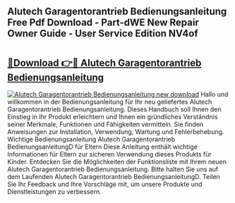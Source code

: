 ## Alutech Garagentorantrieb Bedienungsanleitung Free Pdf Download - Part-dWE New Repair Owner Guide - User Service Edition NV4of

# <h2><a href="http://df08kww.blite.top/?on=Alutech+Garagentorantrieb+Bedienungsanleitung">🔗Download 👉🔴 Alutech Garagentorantrieb Bedienungsanleitung</a></h2>

[![Alutech Garagentorantrieb Bedienungsanleitung new download](https://i.imgur.com/lujVjoI.png)](http://df08kww.blite.top/?on=Alutech+Garagentorantrieb+Bedienungsanleitung)
Hallo und willkommen in der Bedienungsanleitung für Ihr neu geliefertes Alutech Garagentorantrieb Bedienungsanleitung. Dieses Handbuch soll Ihnen den Einstieg in Ihr Produkt erleichtern und Ihnen ein gründliches Verständnis seiner Merkmale, Funktionen und Fähigkeiten vermitteln. Sie finden Anweisungen zur Installation, Verwendung, Wartung und Fehlerbehebung. Wichtige Bedienungsanleitung Alutech Garagentorantrieb BedienungsanleitungD für Eltern Diese Anleitung enthält wichtige Informationen für Eltern zur sicheren Verwendung dieses Produkts für Kinder. Entdecken Sie die Möglichkeiten der Funktionsliste mit Ihrem neuen Alutech Garagentorantrieb Bedienungsanleitung. Bitte halten Sie uns auf dem Laufenden Alutech Garagentorantrieb BedienungsanleitungD. Teilen Sie Ihr Feedback und Ihre Vorschläge mit, um unsere Produkte und Dienstleistungen zu verbessern.
